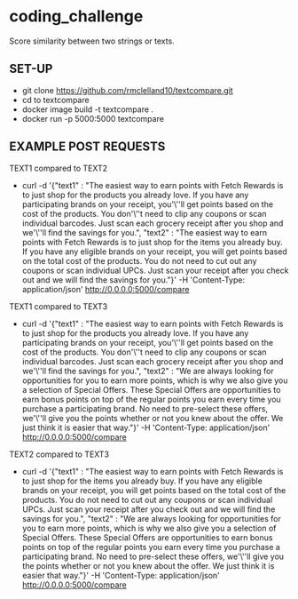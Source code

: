 # coding_challenge
Score similarity between two strings or texts.

## SET-UP
* git clone https://github.com/rmclelland10/textcompare.git
* cd to textcompare
* docker image build -t textcompare .
* docker run -p 5000:5000 textcompare

## EXAMPLE POST REQUESTS
TEXT1 compared to TEXT2
* curl -d '{"text1" : "The easiest way to earn points with Fetch Rewards is to just shop for the products you already love. If you have any participating brands on your receipt, you'\\''ll get points based on the cost of the products. You don'\\''t need to clip any coupons or scan individual barcodes. Just scan each grocery receipt after you shop and we'\\''ll find the savings for you.", "text2" : "The easiest way to earn points with Fetch Rewards is to just shop for the items you already buy. If you have any eligible brands on your receipt, you will get points based on the total cost of the products. You do not need to cut out any coupons or scan individual UPCs. Just scan your receipt after you check out and we will find the savings for you."}' -H 'Content-Type: application/json' http://0.0.0.0:5000/compare

TEXT1 compared to TEXT3
 * curl -d '{"text1" : "The easiest way to earn points with Fetch Rewards is to just shop for the products you already love. If you have any participating brands on your receipt, you'\\''ll get points based on the cost of the products. You don'\\''t need to clip any coupons or scan individual barcodes. Just scan each grocery receipt after you shop and we'\\''ll find the savings for you.", "text2" : "We are always looking for opportunities for you to earn more points, which is why we also give you a selection of Special Offers. These Special Offers are opportunities to earn bonus points on top of the regular points you earn every time you purchase a participating brand. No need to pre-select these offers, we'\\''ll give you the points whether or not you knew about the offer. We just think it is easier that way."}' -H 'Content-Type: application/json' http://0.0.0.0:5000/compare

TEXT2 compared to TEXT3
* curl -d '{"text1" : "The easiest way to earn points with Fetch Rewards is to just shop for the items you already buy. If you have any eligible brands on your receipt, you will get points based on the total cost of the products. You do not need to cut out any coupons or scan individual UPCs. Just scan your receipt after you check out and we will find the savings for you.", "text2" : "We are always looking for opportunities for you to earn more points, which is why we also give you a selection of Special Offers. These Special Offers are opportunities to earn bonus points on top of the regular points you earn every time you purchase a participating brand. No need to pre-select these offers, we'\\''ll give you the points whether or not you knew about the offer. We just think it is easier that way."}' -H 'Content-Type: application/json' http://0.0.0.0:5000/compare






